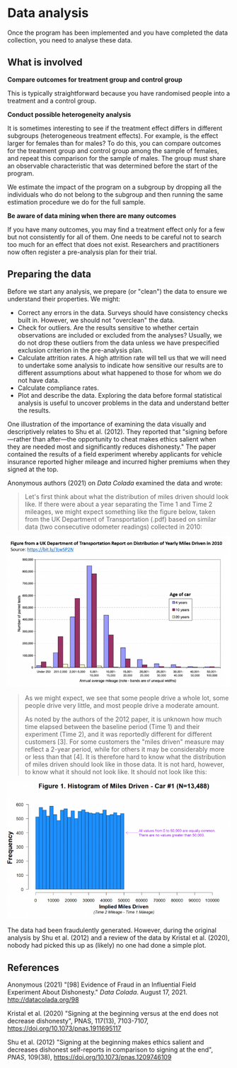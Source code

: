 # Data analysis

Once the program has been implemented and you have completed the data collection, you need to analyse these data.

## What is involved

**Compare outcomes for treatment group and control group**

This is typically straightforward because you have randomised people into a treatment and a control group.

**Conduct possible heterogeneity analysis**

It is sometimes interesting to see if the treatment effect differs in different subgroups (heterogeneous treatment effects). For example, is the effect larger for females than for males? To do this, you can compare outcomes for the treatment group and control group among the sample of females, and repeat this comparison for the sample of males. The group must share an observable characteristic that was determined before the start of the program.

We estimate the impact of the program on a subgroup by dropping all the individuals who do not belong to the subgroup and then running the same estimation procedure we do for the full sample.

**Be aware of data mining when there are many outcomes**

If you have many outcomes, you may find a treatment effect only for a few but not consistently for all of them. One needs to be careful not to search too much for an effect that does not exist. Researchers and practitioners now often register a pre-analysis plan for their trial.

## Preparing the data

Before we start any analysis, we prepare (or "clean") the data to ensure we understand their properties. We might:

- Correct any errors in the data. Surveys should have consistency checks built in. However, we should not "overclean" the data.
- Check for outliers. Are the results sensitive to whether certain observations are included or excluded from the analyses? Usually, we do not drop these outliers from the data unless we have prespecified exclusion criterion in the pre-analysis plan.
- Calculate attrition rates. A high attrition rate will tell us that we will need to undertake some analysis to indicate how sensitive our results are to different assumptions about what happened to those for whom we do not have data.
- Calculate compliance rates.
- Plot and describe the data. Exploring the data before formal statistical analysis is useful to uncover problems in the data and understand better the results.

One illustration of the importance of examining the data visually and descriptively relates to Shu et al. (2012). They reported that "signing before—rather than after—the opportunity to cheat makes ethics salient when they are needed most and significantly reduces dishonesty." The paper contained the results of a field experiment whereby applicants for vehicle insurance reported higher mileage and incurred higher premiums when they signed at the top.

Anonymous authors (2021) on *Data Colada* examined the data and wrote:

> Let's first think about what the distribution of miles driven should look like. If there were about a year separating the Time 1 and Time 2 mileages, we might expect something like the figure below, taken from the UK Department of Transportation (.pdf) based on similar data (two consecutive odometer readings) collected in 2010:

![](img/UK-screenshot-768x517.png)

> As we might expect, we see that some people drive a whole lot, some people drive very little, and most people drive a moderate amount.
>
> As noted by the authors of the 2012 paper, it is unknown how much time elapsed between the baseline period (Time 1) and their experiment (Time 2), and it was reportedly different for different customers [3]. For some customers the "miles driven" measure may reflect a 2-year period, while for others it may be considerably more or less than that [4]. It is therefore hard to know what the distribution of miles driven should look like in those data. It is not hard, however, to know what it should not look like. It should not look like this:

![](img/F1-Uniform-change-2021-07-03-768x473.png)

The data had been fraudulently generated. However, during the original analysis by Shu et al. (2012) and a review of the data by Kristal et al. (2020), nobody had picked this up as (likely) no one had done a simple plot.

## References

Anonymous (2021) "[98] Evidence of Fraud in an Influential Field Experiment About Dishonesty." *Data Colada*. August 17, 2021. http://datacolada.org/98

Kristal et al. (2020) "Signing at the beginning versus at the end does not decrease dishonesty", PNAS, 117(13), 7103-7107, https://doi.org/10.1073/pnas.1911695117

Shu et al. (2012) "Signing at the beginning makes ethics salient and decreases dishonest self-reports in comparison to signing at the end", *PNAS*, 109(38), https://doi.org/10.1073/pnas.1209746109
